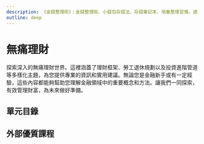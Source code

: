 ```yaml
---
description: 《金錢整理術》：金錢整理術、小錢包存錢法、存錢筆記本、培養整理習慣。適合重視財務整理、想自動化收支管理、好奇如何實踐省錢的人。
outline: deep
---
```

# 無痛理財

探索深入的無痛理財世界。這裡涵蓋了理財框架、勞工退休規劃以及投資進階管道等多樣化主題，為您提供專業的資訊和實用建議。無論您是金融新手或有一定經驗，這些內容都能夠幫助您理解金融領域中的重要概念和方法。讓我們一同探索，有效管理財富，為未來做好準備。

## 單元目錄

<DigitalDocuments :items="digitalDocumentItems"></DigitalDocuments>

## 外部優質課程

<Courses :modelValue="courseItems"></Courses>

<script setup>
import DigitalDocuments from '../components/digitalDocuments.vue'
import Courses from '../components/courses.vue'
const digitalDocumentItems = [
    {
        url: './framework',
        name: '理財框架',
        keywords: ['開源', '節流', '投資', '風險控制'],
        audience: ['剛出社會的新鮮人', '想掌握理財觀念全貌的人', '總覺得理財很難的人'],
        rating: 3
    },
    {
        url: './retirement',
        name: '勞工退休規劃',
        keywords: ['勞保勞退', '老後變現', '老前整理', '移轉節稅'],
        audience: ['家中有退休/屆退休長輩的孝順子女', '想儘早規劃未來的遠見人', '擔心退休金不夠用的社會大眾'],
        rating: 2
    },
    {
        url: './asset',
        name: '投資進階管道',
        keywords: ['證券', '太陽能', '加密貨幣', '天使投資'],
        audience: ['對純被動收入好奇的人', '想遠離看盤或沒時間看盤的人', '怕被騙或是歸零的人'],
        rating: 3
    },
    // {
    //     url: './single',
    //     name: '單身狗地獄求生',
    //     keywords: ['獵殺女巫', '台灣現狀', '身心靈準備', '財務準備(信託)'],
    //     audience: ['選擇或是被迫單身的人', '介於兩者之間的人', '想了解低生育率成因的人'],
    //     rating: 1
    // },
    {
        url: './single',
        name: '金錢整理術',
        keywords: ['金錢整理術', '小錢包存錢法', '存錢筆記本', '培養整理習慣'],
        audience: ['意識到"整理"財務很重要的人', '想自動化收支管理的人', '對如何實踐省錢概念感到好奇的人'],
        rating: 3
    },
    {
        url: './insurance',
        name: '醫生買保險',
        keywords: ['健保與醫療險', '癌症險', '長照險', '儲蓄險', '自己保保險'],
        audience: ['沒保過保險的新鮮人', '不想保保險的人', '不太知道自己保了什麼鬼東西的人'],
        rating: 3
    },
]
const courseItems = [
    {
        image: '/finance/111S203.webp',
        description: `本課程改編自介惠基金會「偏鄉婦女財務幸福計畫」教材，共有 6 堂課。
        <ul>
            <li>第1堂 課介紹理財規劃流程及家庭財務報表編制。</li>
            <li>第2堂 課介紹我國退休金制度以及金錢詐騙剝削預防。</li>
            <li>第3堂 課說明職涯規劃與借貸評</li>
            <li>第4堂 投資報酬與風險</li>
            <li>第5堂 人生風險與保險</li>
        </ul>`,
        name: '臺大開放式課程 - 財務幸福自我養成計畫',
        url: 'https://ocw.aca.ntu.edu.tw/ntu-ocw/ocw/cou/111S203/3',
    },
    {
        image:'/finance/laborEducation.jpeg',
        description:`歡迎蒞臨全民勞教e網，您的勞動保險與就業保險學習平台。我們提供多樣的課程，包括『勞工保險、勞工職業災害保險及就業保險相關法規』的深入解說和實用案例，以及『就業保險法』和『就業保險給付作業』的實務應用。透過『勞工保險給付作業(一)－生育給付、老年給付』的具體實務指導，我們致力於提升您在勞動保險領域的專業素養。加入我們，共同探索勞工保險體系，獲取實用知識，助您在職場中更為自信與有競爭力。`,
        name:'全民勞教E網 - 勞工保險',
        url:'https://labor-elearning.mol.gov.tw/co_course.php?tag=1&view=1&cgp=10000004'
    },
]
</script>
